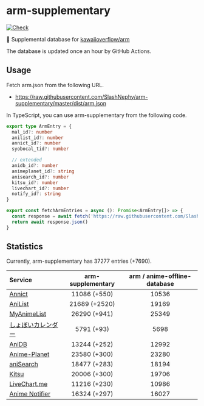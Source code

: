 # arm-supplementary

[![Check](https://github.com/SlashNephy/arm-supplementary/actions/workflows/check-node.yml/badge.svg)](https://github.com/SlashNephy/arm-supplementary/actions/workflows/check-node.yml)

💊 Supplemental database for [kawaiioverflow/arm](https://github.com/kawaiioverflow/arm)

The database is updated once an hour by GitHub Actions.

## Usage

Fetch arm.json from the following URL.

- https://raw.githubusercontent.com/SlashNephy/arm-supplementary/master/dist/arm.json

In TypeScript, you can use arm-supplementary from the following code.

```TypeScript
export type ArmEntry = {
  mal_id?: number
  anilist_id?: number
  annict_id?: number
  syobocal_tid?: number

  // extended
  anidb_id?: number
  animeplanet_id?: string
  anisearch_id?: number
  kitsu_id?: number
  livechart_id?: number
  notify_id?: string
}

export const fetchArmEntries = async (): Promise<ArmEntry[]> => {
  const response = await fetch('https://raw.githubusercontent.com/SlashNephy/arm-supplementary/master/dist/arm.json')
  return await response.json()
}
```

## Statistics

Currently, arm-supplementary has 37277 entries (+7690).

| Service                                     | arm-supplementary | arm / anime-offline-database |
| :------------------------------------------ | :---------------: | :--------------------------: |
| [Annict](https://annict.com)                |   11086 (+550)    |            10536             |
| [AniList](https://anilist.co)               |   21689 (+2520)   |            19169             |
| [MyAnimeList](https://myanimelist.net)      |   26290 (+941)    |            25349             |
| [しょぼいカレンダー](https://cal.syoboi.jp) |    5791 (+93)     |             5698             |
| [AniDB](https://anidb.net)                  |   13244 (+252)    |            12992             |
| [Anime-Planet](https://anime-planet.com)    |   23580 (+300)    |            23280             |
| [aniSearch](https://anisearch.com)          |   18477 (+283)    |            18194             |
| [Kitsu](https://kitsu.io)                   |   20006 (+300)    |            19706             |
| [LiveChart.me](https://livechart.me)        |   11216 (+230)    |            10986             |
| [Anime Notifier](https://notify.moe)        |   16324 (+297)    |            16027             |
